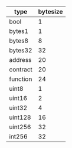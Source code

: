type|	bytesize
-|-
bool|	1
bytes1|	1
bytes8|	8
bytes32|	32
address|	20
contract|	20
function|24
uint8|	1
uint16|	2
uint32|	4
uint128|	16
uint256|	32
int256|	32
